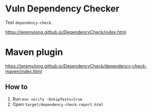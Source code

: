 # Vuln Dependency Checker

Test `dependency-check`.

https://jeremylong.github.io/DependencyCheck/index.html

# Maven plugin

https://jeremylong.github.io/DependencyCheck/dependency-check-maven/index.html

## How to

1. Run `mvn verify -DskipTests=true`
1. Open `target/dependency-check-report.html`
